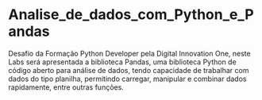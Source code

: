 # Analise_de_dados_com_Python_e_Pandas
Desafio da Formação Python Developer pela Digital Innovation One, neste Labs será apresentada a biblioteca Pandas, uma biblioteca Python de código aberto para análise de dados, tendo capacidade de trabalhar com dados do tipo planilha, permitindo carregar, manipular e combinar dados rapidamente, entre outras funções.
